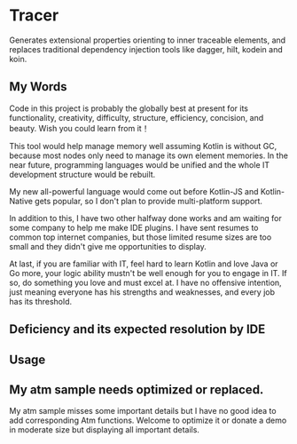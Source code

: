 # Tracer
Generates extensional properties orienting to inner traceable elements, 
and replaces traditional dependency injection tools like dagger, hilt, kodein and koin.

## 

## My Words
Code in this project is probably the globally best at present for its functionality, creativity, 
difficulty, structure, efficiency, concision, and beauty. Wish you could learn from it！

This tool would help manage memory well assuming Kotlin is without GC, because most nodes only need 
to manage its own element memories. In the near future, programming languages would be unified and 
the whole IT development structure would be rebuilt. 

My new all-powerful language would come out before Kotlin-JS and Kotlin-Native gets popular, so I 
don't plan to provide multi-platform support.

In addition to this, I have two other halfway done works and am waiting for some company to help me
make IDE plugins. I have sent resumes to common top internet companies, but those limited resume sizes
are too small and they didn't give me opportunities to display.

At last, if you are familiar with IT, feel hard to learn Kotlin and love Java or Go more, your logic 
ability mustn't be well enough for you to engage in IT. If so, do something you love and must excel 
at. I have no offensive intention, just meaning everyone has his strengths and weaknesses, and every
job has its threshold.

## Deficiency and its expected resolution by IDE

## Usage

## My atm sample needs optimized or replaced.
My atm sample misses some important details but I have no good idea to add corresponding Atm functions. 
Welcome to optimize it or donate a demo in moderate size but displaying all important details.